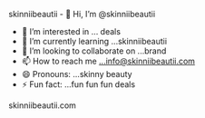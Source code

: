   skinniibeautii  - 👋 Hi, I’m @skinniibeautii
- 👀 I’m interested in ... deals
- 🌱 I’m currently learning ...skinniibeautii
- 💞️ I’m looking to collaborate on ...brand
- 📫 How to reach me ...info@skinniibeautii.com
- 😄 Pronouns: ...skinny beauty
- ⚡ Fun fact: ...fun fun fun deals

<!---
skinniibeautii/skinniibeautii is a ✨ special ✨ repository because its `README.md` (this file) appears on your GitHub profile.
You can click the Preview link to take a look at your changes.
--->
skinniibeautii.com
